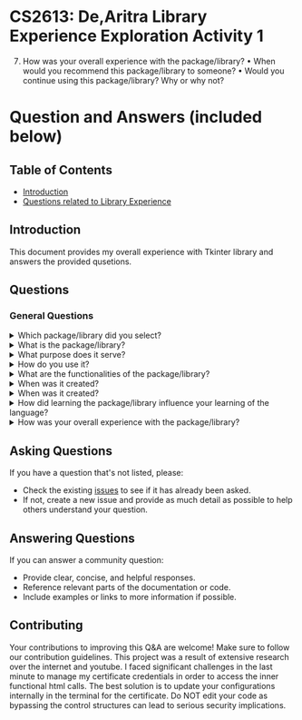# CS2613: De,Aritra Library Experience Exploration Activity 1



7. How was your overall experience with the package/library?
• When would you recommend this package/library to someone?
• Would you continue using this package/library? Why or why not?


# Question and Answers (included below)

## Table of Contents
- [Introduction](#introduction)
- [Questions related to Library Experience](#questions)

## Introduction
This document provides my overall experience with Tkinter library and answers the provided qusetions.

## Questions

### General Questions
<details>
<summary>Which package/library did you select?</summary>
<p>

- I used the Tkinter standard GUI (Graphical User Interface) library for Python. 

</p>

</details>

<details>
<summary>What is the package/library?</summary>
<p>

- Tkinter library provides an object-oriented interface to the Tk GUI toolkit. I did not have to download as it is included with most Python installations, and it's widely used for creating simple and effective GUI applications due to its ease of use and the availability of comprehensive documentation.
- It is the primary module used to create GUI applications. It must be imported into our Python script to use its functionalities.

</p>
</details>

<details>
<summary>What purpose does it serve?</summary>
<p>
  
- Tkinter served the purpose of helping me develop a weather application which can provide user-friendly interface and observe dynamic upadtes.
- I used special labels and frames to configure my data points properly.
- It also helped me to integrate my application wit third party website and handles API requests.

</p>
</details>

<details>
<summary>How do you use it?</summary>
<p>
- First things first, I installed and checked versions.
- In accord to my source code, I used it primarily for the visual represenatation of my weather data.
- I did face some issue while importing and using the libraries but I updated my certificate credentials temporarily
  to make use of the application.
- After creating the main application window (Tk), I added widgets to the application and researched the different type of layout managers.
- My function also handled events and configured the labels properly to reflect the dynamic changes.
- I found the building blocks like including buttons, labels, frames to be easy to use and manage. Each widget in Tkinter is actually a Python class.
- I felt Tkinter acted as a good integration tool in my class to relate my function and effeciently use the API calls.
- I was also able to make personal adjustments to font type and line texture.

</p>
</details>

<details>
<summary>What are the functionalities of the package/library?</summary>
<p>
- Tkinter has great versatility and its functionality could be used to make easy frameworks like to-do lists, get reference, calculator, etc.
- This is the general template:
  import tkinter as tk
  def greet():
      print("Hello World!")
  
  Commented # Create the main window
  root = tk.Tk()
  root.title("Simple code")
  
  Commented # Create a button widget
  greet_button = tk.Button(root, text="Greet", command=greet)
  greet_button.pack()
  
  Commented # Start the Tkinter event loop
  root.mainloop()


 - With good experience one can make a game in Tkinter. Example: 
    <img width="647" alt="Screenshot 2024-02-13 at 11 51 34 PM" src="https://github.com/CS2613-WI24-FR01B/exploration-activity-1-aritrade001/assets/114476308/d2f16e1d-08db-41f2-ae00-028a08fdd72f">
 - Just like my application, we could also make File Explorer: Navigate and manage the filesystem, Chat Application to implement client-server chat interfaces, and Music Players.

</p>
</details>

<details>
<summary>When was it created?</summary>
<p>
  
- Tkinter, as a Python interface to the Tk GUI toolkit, was introduced with Python version 1.0 in January 1994. Tk itself, which Tkinter wraps, was created by John Ousterhout in 1988.

</p>
</details>

<details>
<summary>When was it created?</summary>
<p>
- I selected this because it helps me as a beginner to explore the libary and it is easy to use. For my application, it required heavy GUI dashboard and this was a 
  good investment on time and energy. There was lot of open source documentation on the internet.
- It has cross-platform use case benefit and lot of videos on Youtube also supported my ideology.
- The standard library is also under python, so it does not make me worry about external installs.
</p>
</details>

<details>
<summary>How did learning the package/library influence your learning of the language?</summary>
<p>
- It was compatible with python and helped me practice the core fundamental concepts again like functions, event handling, api reference.
- It helped me appreciate the integrated usage of different python libraries.
- After every change, I ran the module to check my progress and this also helped me catch errors in the python console and debuggging.
- I actually found some of my cases in the open internet and edited my internal structures accordingly. So, it enhance my problem solving 
  skills based on python language.
</p>
</details>

<details>
<summary>How was your overall experience with the package/library?</summary>
<p>
- My overall experience with the package/libary was good because I got immediate feedback and support from open source blogs and code in internet. There is lot of coverage.
- I would definitely recommend students who are first time learning to make interesting games and play with the library.
- I would not use this library because there are downsides compared to other GUI Application builders. I felt that there are limited 
  widgets and customization possible due to less in-built structures. I am also well aware that its performance time will sharply reduce 
  with large datasets and that is the reason many application GUIs have premium subsrcription based models to handle dynamic queries in 
  secure way. From the security lens, I faced significant challenge to get my certificate of laptop to handle the interal library calls and 
  I had to temporarily make changes for my system. However, my thoughts are based on the corporate landscape and being a student I feel 
  this a good libary to get started a student.
</p>
</details>





## Asking Questions
If you have a question that's not listed, please:
- Check the existing [issues](#) to see if it has already been asked.
- If not, create a new issue and provide as much detail as possible to help others understand your question.

## Answering Questions
If you can answer a community question:
- Provide clear, concise, and helpful responses.
- Reference relevant parts of the documentation or code.
- Include examples or links to more information if possible.

## Contributing
Your contributions to improving this Q&A are welcome! Make sure to follow our contribution guidelines.
This project was a result of extensive research over the internet and youtube. I faced significant challenges in the last minute
to manage my certificate credentials in order to access the inner functional html calls. The best solution is to update your configurations internally in the terminal for the certificate. Do NOT edit your code as bypassing the control structures can lead to serious security implications.
